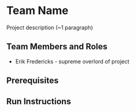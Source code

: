 # Team Name

Project description (~1 paragraph)

## Team Members and Roles

* Erik Fredericks - supreme overlord of project
  
## Prerequisites

## Run Instructions
